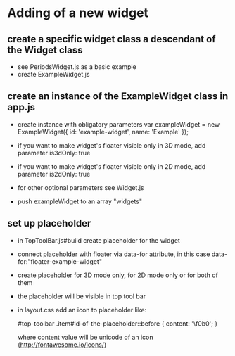 Adding of a new widget
======================

create a specific widget class a descendant of the Widget class
------------------------------------------------------------------
* see PeriodsWidget.js as a basic example
* create ExampleWidget.js

create an instance of the ExampleWidget class in app.js
---------------------------------------------------

* create instance with obligatory parameters
var exampleWidget = new ExampleWidget({
	id: 'example-widget',
	name: 'Example'
});

* if you want to make widget's floater visible only in 3D mode, add parameter is3dOnly: true
* if you want to make widget's floater visible only in 2D mode, add parameter is2dOnly: true
* for other optional parameters see Widget.js
* push exampleWidget to an array "widgets"


set up placeholder
-----------------------------

* in TopToolBar.js#build create placeholder for the widget
* connect placeholder with floater via data-for attribute, in this case data-for:"floater-example-widget"
* create placeholder for 3D mode only, for 2D mode only or for both of them
* the placeholder will be visible in top tool bar
* in layout.css add an icon to placeholder like: 

	#top-toolbar .item#id-of-the-placeholder::before {
		content: '\f0b0';
	}
	
	where content value will be unicode of an icon (http://fontawesome.io/icons/)